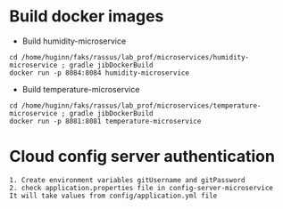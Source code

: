 
# Build docker images

- Build humidity-microservice
```
cd /home/huginn/faks/rassus/lab_prof/microservices/humidity-microservice ; gradle jibDockerBuild
docker run -p 8084:8084 humidity-microservice
```

- Build temperature-microservice
```
cd /home/huginn/faks/rassus/lab_prof/microservices/temperature-microservice ; gradle jibDockerBuild
docker run -p 8081:8081 temperature-microservice
```

# Cloud config server authentication

```
1. Create environment variables gitUsername and gitPassword
2. check application.properties file in config-server-microservice
It will take values from config/application.yml file 
```
